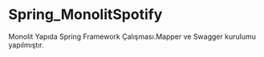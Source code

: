 # Spring_MonolitSpotify 

Monolit Yapıda Spring Framework Çalışması.Mapper ve Swagger kurulumu yapılmıştır.
